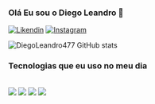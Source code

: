 ### Olá Eu sou o Diego Leandro 👋

[![Likendin](https://img.shields.io/badge/LinkedIn-0077B5?style=for-the-badge&logo=linkedin&logoColor=white)](https://www.linkedin.com/in/477diego/) [![Instagram](https://img.shields.io/badge/Instagram-E4405F?style=for-the-badge&logo=instagram&logoColor=white)](https://www.instagram.com/_diego.abreu_)

![DiegoLeandro477 GitHub stats](https://github-readme-stats.vercel.app/api?username=diegoleandro477&show_icons=true&theme=dracula)


### Tecnologias que eu uso no meu dia

<div style="display: inline_block"><br />
  <img aling="center" all="html5" src="https://img.shields.io/badge/HTML5-E34F26?style=for-the-badge&logo=html5&logoColor=white" />
  <img aling="center" all="css" src="https://img.shields.io/badge/CSS3-1572B6?style=for-the-badge&logo=css3&logoColor=white" />
  <img aling="center" all="java" src="https://img.shields.io/badge/Java-ED8B00?style=for-the-badge&logo=openjdk&logoColor=white" />
  <img aling="center" all="c#" src="https://img.shields.io/badge/C%23-239120?style=for-the-badge&logo=c-sharp&logoColor=white" />
  
</div>
